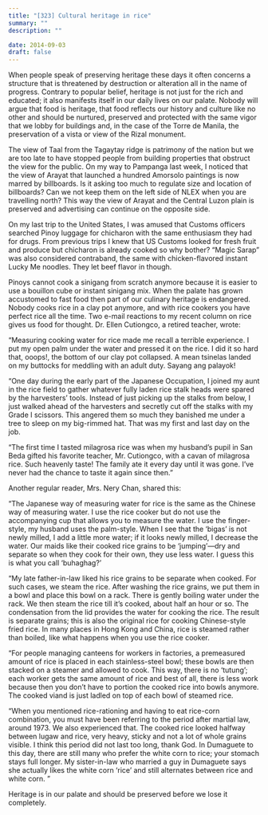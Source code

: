```yaml
---
title: "[323] Cultural heritage in rice"
summary: ""
description: ""

date: 2014-09-03
draft: false
---
```


When people speak of preserving heritage these days it often concerns a structure that is threatened by destruction or alteration all in the name of progress. Contrary to popular belief, heritage is not just for the rich and educated; it also manifests itself in our daily lives on our palate. Nobody will argue that food is heritage, that food reflects our history and culture like no other and should be nurtured, preserved and protected with the same vigor that we lobby for buildings and, in the case of the Torre de Manila, the preservation of a vista or view of the Rizal monument.

The view of Taal from the Tagaytay ridge is patrimony of the nation but we are too late to have stopped people from building properties that obstruct the view for the public. On my way to Pampanga last week, I noticed that the view of Arayat that launched a hundred Amorsolo paintings is now marred by billboards. Is it asking too much to regulate size and location of billboards? Can we not keep them on the left side of NLEX when you are travelling north? This way the view of Arayat and the Central Luzon plain is preserved and advertising can continue on the opposite side.

On my last trip to the United States, I was amused that Customs officers searched Pinoy luggage for chicharon with the same enthusiasm they had for drugs. From previous trips I knew that US Customs looked for fresh fruit and produce but chicharon is already cooked so why bother? “Magic Sarap” was also considered contraband, the same with chicken-flavored instant Lucky Me noodles. They let beef flavor in though.

Pinoys cannot cook a sinigang from scratch anymore because it is easier to use a bouillon cube or instant sinigang mix. When the palate has grown accustomed to fast food then part of our culinary heritage is endangered. Nobody cooks rice in a clay pot anymore, and with rice cookers you have perfect rice all the time. Two e-mail reactions to my recent column on rice gives us food for thought. Dr. Ellen Cutiongco, a retired teacher, wrote:

“Measuring cooking water for rice made me recall a terrible experience. I put my open palm under the water and pressed it on the rice. I did it so hard that, ooops!, the bottom of our clay pot collapsed. A mean tsinelas landed on my buttocks for meddling with an adult duty. Sayang ang palayok!

“One day during the early part of the Japanese Occupation, I joined my aunt in the rice field to gather whatever fully laden rice stalk heads were spared by the harvesters’ tools. Instead of just picking up the stalks from below, I just walked ahead of the harvesters and secretly cut off the stalks with my Grade I scissors. This angered them so much they banished me under a tree to sleep on my big-rimmed hat. That was my first and last day on the job.

“The first time I tasted milagrosa rice was when my husband’s pupil in San Beda gifted his favorite teacher, Mr. Cutiongco, with a cavan of milagrosa rice. Such heavenly taste! The family ate  it every day until it was gone. I’ve never had the chance to taste it again since then.”

Another regular reader, Mrs. Nery Chan, shared this:

“The Japanese way of measuring water for rice is the same as the Chinese way of measuring water. I use the rice cooker but do not use the accompanying cup that allows you to measure the water. I use the finger-style, my husband uses the palm-style. When I see that the ‘bigas’ is not newly milled, I add a little more water; if it looks newly milled, I decrease the water. Our maids like their cooked rice grains to be ‘jumping’—dry and separate so when they cook for their own, they use less water. I guess this is what you call ‘buhaghag?’

“My late father-in-law liked his rice grains to be separate when cooked. For such cases, we steam the rice. After washing the rice grains, we put them in a bowl and place this bowl on a rack. There is gently boiling water under the rack. We then steam the rice till it’s cooked, about half an hour or so. The condensation from the lid provides the water for cooking the rice. The result is separate grains; this is also the original rice for cooking Chinese-style fried rice. In many places in Hong Kong and China, rice is steamed rather than boiled, like what happens when you use the rice cooker.

“For people managing canteens for workers in factories, a premeasured amount of rice is placed in each stainless-steel bowl; these bowls are then stacked on a steamer and allowed to cook. This way, there is no ‘tutung’; each worker gets the same amount of rice and best of all, there is less work because then you don’t have to portion the cooked rice into bowls anymore. The cooked viand is just ladled on top of each bowl of steamed rice.

“When you mentioned rice-rationing and having to eat rice-corn combination, you must have been referring to the period after martial law, around 1973. We also experienced that. The cooked rice looked halfway between lugaw and rice, very heavy, sticky and not a lot of whole grains visible. I think this period did not last too long, thank God. In Dumaguete to this day, there are still many who prefer the white corn to rice; your stomach stays full longer. My sister-in-law who married a guy in Dumaguete says she actually likes the white corn ‘rice’ and still alternates between rice and white corn. ”

Heritage is in our palate and should be preserved before we lose it completely.
